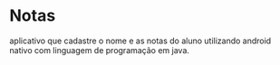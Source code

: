 # Notas
aplicativo que cadastre o nome e as notas do aluno utilizando android nativo com linguagem de programação em java.
